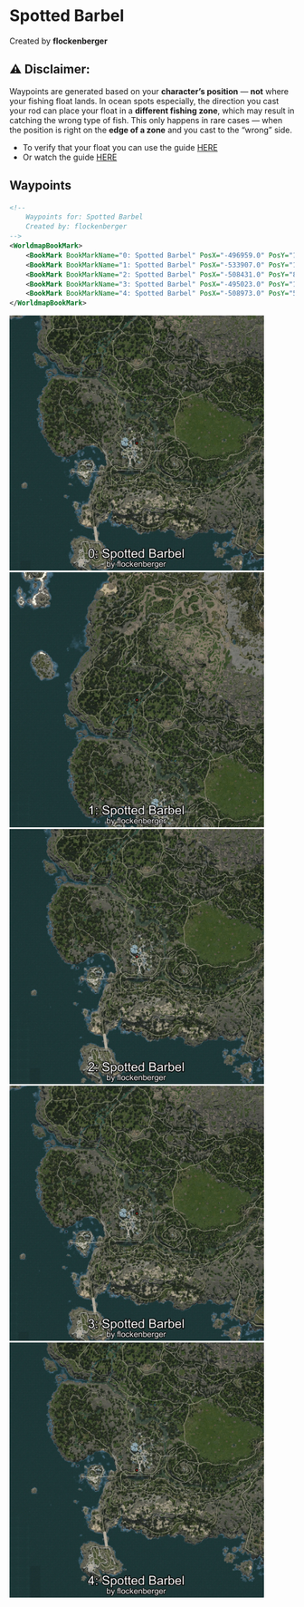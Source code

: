 # Spotted Barbel
Created by **flockenberger**

## ⚠️ Disclaimer:
Waypoints are generated based on your __**character’s position**__ — __not__ where your fishing float lands.
In ocean spots especially, the direction you cast your rod can place your float in a **different fishing zone**, which may result in catching the wrong type of fish.
This only happens in rare cases — when the position is right on the **edge of a zone** and you cast to the “wrong” side.

- To verify that your float you can use the guide [HERE](https://flockenberger.github.io/bdo-fish-position/)
- Or watch the guide [HERE](https://youtu.be/t-VXcRoNojk)

## Waypoints
```xml
<!--
    Waypoints for: Spotted Barbel
    Created by: flockenberger
-->
<WorldmapBookMark>
    <BookMark BookMarkName="0: Spotted Barbel" PosX="-496959.0" PosY="1104.0" PosZ="-446598.0" />
    <BookMark BookMarkName="1: Spotted Barbel" PosX="-533907.0" PosY="10515.0" PosZ="-320197.0" />
    <BookMark BookMarkName="2: Spotted Barbel" PosX="-508431.0" PosY="8799.0" PosZ="-453939.0" />
    <BookMark BookMarkName="3: Spotted Barbel" PosX="-495023.0" PosY="1217.0" PosZ="-445536.0" />
    <BookMark BookMarkName="4: Spotted Barbel" PosX="-508973.0" PosY="5776.0" PosZ="-473102.0" />
</WorldmapBookMark>
```

<img src="./Spotted Barbel_0_Preview.webp" width="450"/> <img src="./Spotted Barbel_1_Preview.webp" width="450"/> <img src="./Spotted Barbel_2_Preview.webp" width="450"/> <img src="./Spotted Barbel_3_Preview.webp" width="450"/> <img src="./Spotted Barbel_4_Preview.webp" width="450"/> 